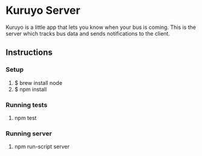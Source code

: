 # Kuruyo Server
Kuruyo is a little app that lets you know when your bus is coming.
This is the server which tracks bus data and sends notifications to the client.


## Instructions

### Setup
1. $ brew install node
2. $ npm install

### Running tests
1. npm test

### Running server
1. npm run-script server
